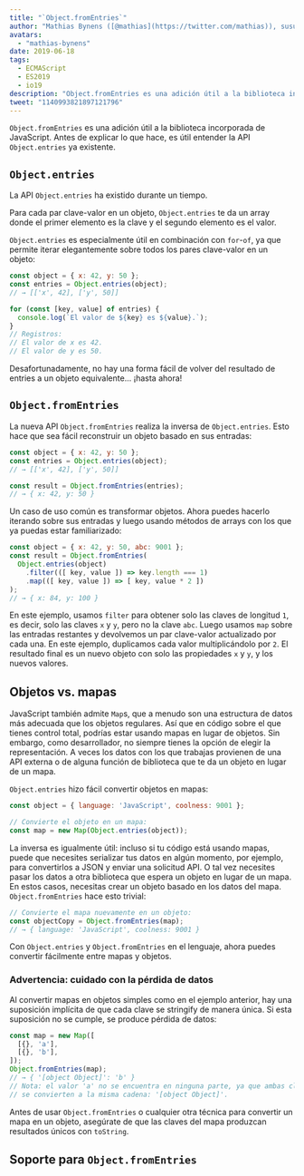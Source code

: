 ```yaml
---
title: "`Object.fromEntries`"
author: "Mathias Bynens ([@mathias](https://twitter.com/mathias)), susurrador de JavaScript"
avatars:
  - "mathias-bynens"
date: 2019-06-18
tags:
  - ECMAScript
  - ES2019
  - io19
description: "Object.fromEntries es una adición útil a la biblioteca incorporada de JavaScript que complementa Object.entries."
tweet: "1140993821897121796"
---
```

`Object.fromEntries` es una adición útil a la biblioteca incorporada de JavaScript. Antes de explicar lo que hace, es útil entender la API `Object.entries` ya existente.

## `Object.entries`

La API `Object.entries` ha existido durante un tiempo.

<feature-support chrome="54"
                 firefox="47"
                 safari="10.1"
                 nodejs="7"
                 babel="yes https://github.com/zloirock/core-js#ecmascript-object"></feature-support>

Para cada par clave-valor en un objeto, `Object.entries` te da un array donde el primer elemento es la clave y el segundo elemento es el valor.

`Object.entries` es especialmente útil en combinación con `for`-`of`, ya que permite iterar elegantemente sobre todos los pares clave-valor en un objeto:

```js
const object = { x: 42, y: 50 };
const entries = Object.entries(object);
// → [['x', 42], ['y', 50]]

for (const [key, value] of entries) {
  console.log(`El valor de ${key} es ${value}.`);
}
// Registros:
// El valor de x es 42.
// El valor de y es 50.
```

Desafortunadamente, no hay una forma fácil de volver del resultado de entries a un objeto equivalente... ¡hasta ahora!

## `Object.fromEntries`

La nueva API `Object.fromEntries` realiza la inversa de `Object.entries`. Esto hace que sea fácil reconstruir un objeto basado en sus entradas:

```js
const object = { x: 42, y: 50 };
const entries = Object.entries(object);
// → [['x', 42], ['y', 50]]

const result = Object.fromEntries(entries);
// → { x: 42, y: 50 }
```

Un caso de uso común es transformar objetos. Ahora puedes hacerlo iterando sobre sus entradas y luego usando métodos de arrays con los que ya puedas estar familiarizado:

```js
const object = { x: 42, y: 50, abc: 9001 };
const result = Object.fromEntries(
  Object.entries(object)
    .filter(([ key, value ]) => key.length === 1)
    .map(([ key, value ]) => [ key, value * 2 ])
);
// → { x: 84, y: 100 }
```

En este ejemplo, usamos `filter` para obtener solo las claves de longitud `1`, es decir, solo las claves `x` y `y`, pero no la clave `abc`. Luego usamos `map` sobre las entradas restantes y devolvemos un par clave-valor actualizado por cada una. En este ejemplo, duplicamos cada valor multiplicándolo por `2`. El resultado final es un nuevo objeto con solo las propiedades `x` y `y`, y los nuevos valores.

<!--truncate-->
## Objetos vs. mapas

JavaScript también admite `Map`s, que a menudo son una estructura de datos más adecuada que los objetos regulares. Así que en código sobre el que tienes control total, podrías estar usando mapas en lugar de objetos. Sin embargo, como desarrollador, no siempre tienes la opción de elegir la representación. A veces los datos con los que trabajas provienen de una API externa o de alguna función de biblioteca que te da un objeto en lugar de un mapa.

`Object.entries` hizo fácil convertir objetos en mapas:

```js
const object = { language: 'JavaScript', coolness: 9001 };

// Convierte el objeto en un mapa:
const map = new Map(Object.entries(object));
```

La inversa es igualmente útil: incluso si tu código está usando mapas, puede que necesites serializar tus datos en algún momento, por ejemplo, para convertirlos a JSON y enviar una solicitud API. O tal vez necesites pasar los datos a otra biblioteca que espera un objeto en lugar de un mapa. En estos casos, necesitas crear un objeto basado en los datos del mapa. `Object.fromEntries` hace esto trivial:

```js
// Convierte el mapa nuevamente en un objeto:
const objectCopy = Object.fromEntries(map);
// → { language: 'JavaScript', coolness: 9001 }
```

Con `Object.entries` y `Object.fromEntries` en el lenguaje, ahora puedes convertir fácilmente entre mapas y objetos.

### Advertencia: cuidado con la pérdida de datos

Al convertir mapas en objetos simples como en el ejemplo anterior, hay una suposición implícita de que cada clave se stringify de manera única. Si esta suposición no se cumple, se produce pérdida de datos:

```js
const map = new Map([
  [{}, 'a'],
  [{}, 'b'],
]);
Object.fromEntries(map);
// → { '[object Object]': 'b' }
// Nota: el valor 'a' no se encuentra en ninguna parte, ya que ambas claves
// se convierten a la misma cadena: '[object Object]'.
```

Antes de usar `Object.fromEntries` o cualquier otra técnica para convertir un mapa en un objeto, asegúrate de que las claves del mapa produzcan resultados únicos con `toString`.

## Soporte para `Object.fromEntries`

<feature-support chrome="73 /blog/v8-release-73#object.fromentries"
                 firefox="63"
                 safari="12.1"
                 nodejs="12 https://twitter.com/mathias/status/1120700101637353473"
                 babel="yes https://github.com/zloirock/core-js#ecmascript-object"></feature-support>
